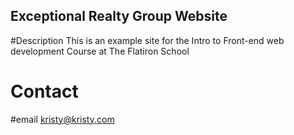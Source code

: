 Exceptional Realty Group Website
---

#Description
This is an example site for the Intro to Front-end web development Course at The Flatiron School
# Contact
#email kristy@kristy.com